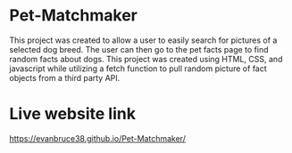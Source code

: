 # Pet-Matchmaker
This project was created to allow a user to easily search for pictures of a selected dog breed. The user can then go to the pet facts page to find random facts about dogs. This project was created using HTML, CSS, and javascript while utilizing a fetch function to pull random picture of fact objects from a third party API.



# Live website link
https://evanbruce38.github.io/Pet-Matchmaker/
